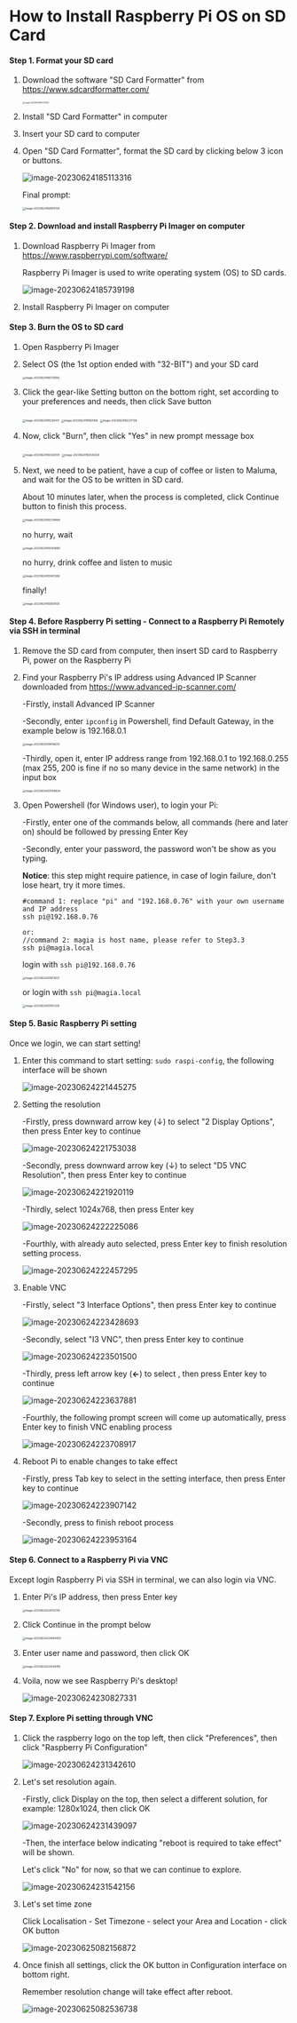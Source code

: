 # How to Install Raspberry Pi OS on SD Card

#### Step 1. Format your SD card

1. Download the software "SD Card Formatter" from https://www.sdcardformatter.com/

   <img src="assets/image-20230624184009343.png" alt="image-20230624184009343" style="zoom:23%;" />

2. Install "SD Card Formatter" in computer

3. Insert your SD card to computer

4. Open "SD Card Formatter", format the SD card by clicking below 3 icon or buttons.

   ![image-20230624185113316](assets/image-20230624185113316.png)

   

   Final prompt:
   
   <img src="assets/image-20230624184819709.png" alt="image-20230624184819709" style="zoom:33%;" />



#### Step 2. Download and install Raspberry Pi Imager on computer

1. Download Raspberry Pi Imager from https://www.raspberrypi.com/software/

   Raspberry Pi Imager is used to write operating system (OS) to SD cards.

   ![image-20230624185739198](assets/image-20230624185739198.png)

2. Install Raspberry Pi Imager on computer



#### Step 3. Burn the OS to SD card

1. Open Raspberry Pi Imager

2. Select OS (the 1st option ended with "32-BIT") and your SD card

   <img src="assets/image-20230624190739183.png" alt="image-20230624190739183" style="zoom:33%;" />

   

3. Click the gear-like Setting button on the bottom right, set according to your preferences and needs, then click Save button

   <img src="assets/image-20230624191238431.png" alt="image-20230624191238431" style="zoom:33%;" />

   

   <img src="assets/image-20230624191821958.png" alt="image-20230624191821958" style="zoom:33%;" />

   

   <img src="assets/image-20230624192237138.png" alt="image-20230624192237138" style="zoom:33%;" />

   

4. Now, click "Burn", then click "Yes" in new prompt message box

   <img src="assets/image-20230624192342591.png" alt="image-20230624192342591" style="zoom:33%;" />

   

   <img src="assets/image-20230624192543324.png" alt="image-20230624192543324" style="zoom:33%;" />

   

5. Next, we need to be patient, have a cup of coffee or listen to Maluma, and wait for the OS to be written in SD card.

   About 10 minutes later, when the process is completed, click Continue button to finish this process.

   <img src="assets/image-20230624192728489.png" alt="image-20230624192728489" style="zoom:33%;" />

   

   no hurry, wait

   <img src="assets/image-20230624193054685.png" alt="image-20230624193054685" style="zoom:33%;" />

   

   no hurry, drink coffee and listen to music

   <img src="assets/image-20230624193451288.png" alt="image-20230624193451288" style="zoom:33%;" />
   
   
   
   finally!
   
   <img src="assets/image-20230624193609135.png" alt="image-20230624193609135" style="zoom:33%;" />

#### Step 4. Before Raspberry Pi setting - Connect to a Raspberry Pi Remotely via SSH in terminal

1. Remove the SD card from computer, then insert SD card to Raspberry Pi, power on the Raspberry Pi

2. Find your Raspberry Pi's IP address using Advanced IP Scanner downloaded from https://www.advanced-ip-scanner.com/

   -Firstly, install Advanced IP Scanner

   -Secondly, enter `ipconfig` in Powershell, find Default Gateway, in the example below is 192.168.0.1

   <img src="assets/image-20230625094116679.png" alt="image-20230625094116679" style="zoom:33%;" />

   

   -Thirdly, open it, enter IP address range from 192.168.0.1 to 192.168.0.255 (max 255, 200 is fine if no so many device in the same network) in the input box 

   <img src="assets/image-20230624201009834.png" alt="image-20230624201009834" style="zoom:33%;" />

3. Open Powershell (for Windows user), to login your Pi:

   -Firstly, enter one of the commands below, all commands (here and later on) should be followed by pressing Enter Key 

   -Secondly, enter your password, the password won't be show as you typing.

   **Notice**: this step might require patience, in case of login failure, don't lose heart, try it more times.

   ```
   #command 1: replace "pi" and "192.168.0.76" with your own username and IP address 
   ssh pi@192.168.0.76 
   
   or:
   //command 2: magia is host name, please refer to Step3.3
   ssh pi@magia.local
   ```

   login with `ssh pi@192.168.0.76` 

   <img src="assets/image-20230624201613937.png" alt="image-20230624201613937" style="zoom:33%;" />

   

   or login with `ssh pi@magia.local`

   <img src="assets/image-20230624201512335.png" alt="image-20230624201512335" style="zoom:33%;" />

   

#### Step 5. Basic Raspberry Pi setting 

Once we login, we can start setting!

1. Enter this command to start setting: `sudo raspi-config`, the following interface will be shown

   ![image-20230624221445275](assets/image-20230624221445275.png)

   

2. Setting the resolution

   -Firstly, press downward arrow key (↓) to select "2 Display Options", then press Enter key to continue

   ![image-20230624221753038](assets/image-20230624221753038.png)

   

   -Secondly, press downward arrow key (↓) to select "D5 VNC Resolution", then press Enter key to continue

   ![image-20230624221920119](assets/image-20230624221920119.png)

   

   -Thirdly, select 1024x768, then press Enter key

   ![image-20230624222225086](assets/image-20230624222225086.png)

   

   -Fourthly, with <ok> already auto selected, press Enter key to finish resolution setting process.

   ![image-20230624222457295](assets/image-20230624222457295.png)

   

3. Enable VNC

   -Firstly, select "3 Interface Options", then press Enter key to continue

   ![image-20230624223428693](assets/image-20230624223428693.png)

   

   -Secondly, select "I3 VNC", then press Enter key to continue

   ![image-20230624223501500](assets/image-20230624223501500.png)

   

   -Thirdly, press left arrow key (**←**) to select <yes>, then press Enter key to continue

   ![image-20230624223637881](assets/image-20230624223637881.png)

   

   -Fourthly, the following prompt screen will come up automatically, press Enter key to finish VNC enabling process

   ![image-20230624223708917](assets/image-20230624223708917.png)

   

4. Reboot Pi to enable changes to take effect

   -Firstly, press Tab key to select <finish> in the setting interface, then press Enter key to continue

   ![image-20230624223907142](assets/image-20230624223907142.png)

   

   -Secondly, press <Yes> to finish reboot process

   ![image-20230624223953164](assets/image-20230624223953164.png)

   

#### Step 6. Connect to a Raspberry Pi via VNC

Except login Raspberry Pi via SSH in terminal, we can also login via VNC.

1. Enter Pi's IP address, then press Enter key

   <img src="assets/image-20230624224752100.png" alt="image-20230624224752100" style="zoom:33%;" />

   

2. Click Continue in the prompt below

   <img src="assets/image-20230624224904059.png" alt="image-20230624224904059" style="zoom:33%;" />

   

3. Enter user name and password, then click OK

   <img src="assets/image-20230624225048785.png" alt="image-20230624225048785" style="zoom:33%;" />

   

4. Voila, now we see Raspberry Pi's desktop! 

   ![image-20230624230827331](assets/image-20230624230827331.png)

   

#### Step 7. Explore Pi setting through VNC

1. Click the raspberry logo on the top left, then click "Preferences", then click "Raspberry Pi Configuration"

   ![image-20230624231342610](assets/image-20230624231342610.png)

   

2. Let's set resolution again.

   -Firstly, click Display on the top, then select a different solution, for example: 1280x1024, then click OK

   ![image-20230624231439097](assets/image-20230624231439097.png)

   

   -Then, the interface below indicating "reboot is required to take effect" will be shown.

   Let's click "No" for now, so that we can continue to explore.

   ![image-20230624231542156](assets/image-20230624231542156.png)

   

3. Let's set time zone 

   Click Localisation - Set Timezone - select your Area and Location - click OK button

   ![image-20230625082156872](assets/image-20230625082156872.png)

   

4. Once finish all settings, click the OK button in Configuration interface on bottom right.

   Remember resolution change will take effect after reboot. 

   ![image-20230625082536738](assets/image-20230625082536738.png)

   